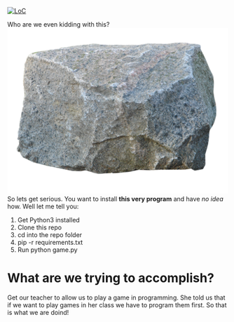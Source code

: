 [![LoC](https://tokei.rs/b1/gitlab/satcom886/python_game?category=code)](https://lab.com/satcom886/python_game)

Who are we even kidding with this?
![Our mascot](Resources/rock.png)
So lets get serious.
You want to install **this very program** and have *no idea* how. Well let me tell you:

1. Get Python3 installed
1. Clone this repo
1. cd into the repo folder
1. pip -r requirements.txt
1. Run python game.py

# What are we trying to accomplish?
Get our teacher to allow us to play a game in programming.
She told us that if we want to play games in her class we have to program them first.
So that is what we are doind!